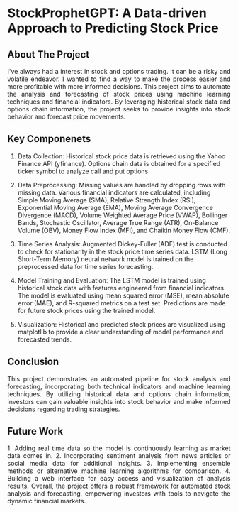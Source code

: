 # StockProphetGPT: A Data-driven Approach to Predicting Stock Price

## About The Project 

<p align="justify"> 
  I've always had a interest in stock and options trading. It can be a risky and volatile endeavor. I wanted to find a way to make the process easier and more profitable with more informed decisions. This project aims to automate the analysis and forecasting of stock prices using machine learning techniques and financial indicators. By leveraging historical stock data and options chain information, the project seeks to provide insights into stock behavior and forecast price movements.
</p>

## Key Componenets
<p align="Justify">
  
1. Data Collection:
Historical stock price data is retrieved using the Yahoo Finance API (yfinance).
Options chain data is obtained for a specified ticker symbol to analyze call and put options.

2. Data Preprocessing: 
Missing values are handled by dropping rows with missing data.
Various financial indicators are calculated, including Simple Moving Average (SMA), Relative Strength Index (RSI), Exponential Moving Average (EMA), Moving Average Convergence Divergence (MACD), Volume Weighted Average Price (VWAP), Bollinger Bands, Stochastic Oscillator, Average True Range (ATR), On-Balance Volume (OBV), Money Flow Index (MFI), and Chaikin Money Flow (CMF).

3. Time Series Analysis:
Augmented Dickey-Fuller (ADF) test is conducted to check for stationarity in the stock price time series data.
LSTM (Long Short-Term Memory) neural network model is trained on the preprocessed data for time series forecasting.

4. Model Training and Evaluation:
The LSTM model is trained using historical stock data with features engineered from financial indicators.
The model is evaluated using mean squared error (MSE), mean absolute error (MAE), and R-squared metrics on a test set.
Predictions are made for future stock prices using the trained model.

6. Visualization:
Historical and predicted stock prices are visualized using matplotlib to provide a clear understanding of model performance and forecasted trends.
</p>

## Conclusion
<p align="Justify">
This project demonstrates an automated pipeline for stock analysis and forecasting, incorporating both technical indicators and machine learning techniques. By utilizing historical data and options chain information, investors can gain valuable insights into stock behavior and make informed decisions regarding trading strategies.
</p>

## Future Work
<p align= "Justify">
1. Adding real time data so the model is continuously learning as market data comes in.
2. Incorporating sentiment analysis from news articles or social media data for additional insights.
3. Implementing ensemble methods or alternative machine learning algorithms for comparison.
4. Building a web interface for easy access and visualization of analysis results.
Overall, the project offers a robust framework for automated stock analysis and forecasting, empowering investors with tools to navigate the dynamic financial markets.
</p>
